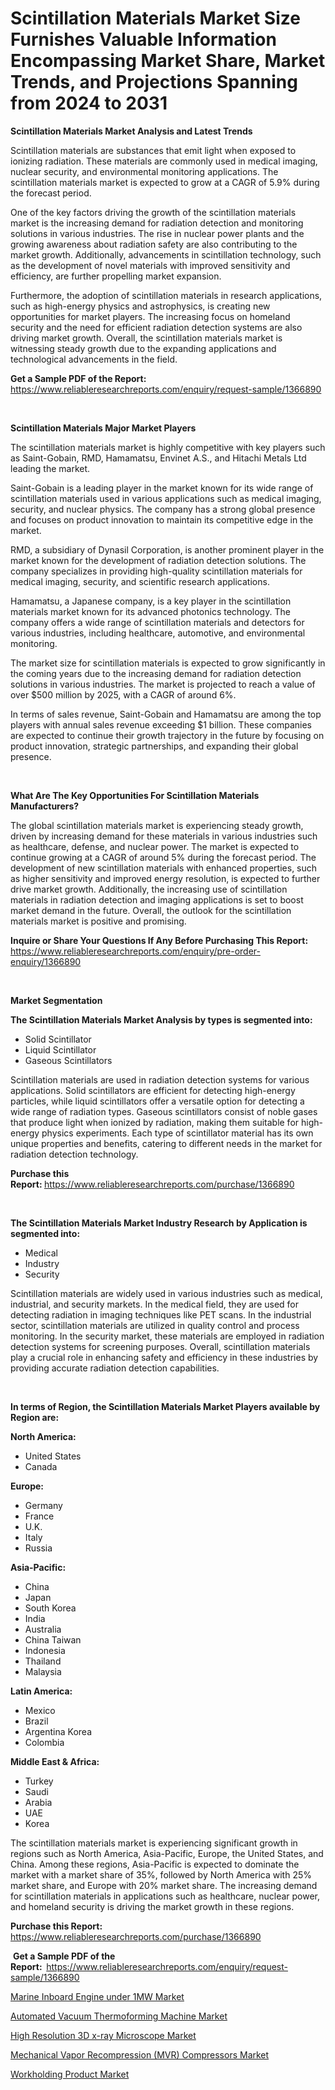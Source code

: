 <p><h1>Scintillation Materials Market Size Furnishes Valuable Information Encompassing Market Share, Market Trends, and Projections Spanning from 2024 to 2031</h1></p><p><strong>Scintillation Materials Market Analysis and Latest Trends</strong></p>
<p><p>Scintillation materials are substances that emit light when exposed to ionizing radiation. These materials are commonly used in medical imaging, nuclear security, and environmental monitoring applications. The scintillation materials market is expected to grow at a CAGR of 5.9% during the forecast period.</p><p>One of the key factors driving the growth of the scintillation materials market is the increasing demand for radiation detection and monitoring solutions in various industries. The rise in nuclear power plants and the growing awareness about radiation safety are also contributing to the market growth. Additionally, advancements in scintillation technology, such as the development of novel materials with improved sensitivity and efficiency, are further propelling market expansion.</p><p>Furthermore, the adoption of scintillation materials in research applications, such as high-energy physics and astrophysics, is creating new opportunities for market players. The increasing focus on homeland security and the need for efficient radiation detection systems are also driving market growth. Overall, the scintillation materials market is witnessing steady growth due to the expanding applications and technological advancements in the field.</p></p>
<p><strong>Get a Sample PDF of the Report:&nbsp;</strong> <a href="https://www.reliableresearchreports.com/enquiry/request-sample/1366890">https://www.reliableresearchreports.com/enquiry/request-sample/1366890</a></p>
<p>&nbsp;</p>
<p><strong>Scintillation Materials Major Market Players</strong></p>
<p><p>The scintillation materials market is highly competitive with key players such as Saint-Gobain, RMD, Hamamatsu, Envinet A.S., and Hitachi Metals Ltd leading the market. </p><p>Saint-Gobain is a leading player in the market known for its wide range of scintillation materials used in various applications such as medical imaging, security, and nuclear physics. The company has a strong global presence and focuses on product innovation to maintain its competitive edge in the market.</p><p>RMD, a subsidiary of Dynasil Corporation, is another prominent player in the market known for the development of radiation detection solutions. The company specializes in providing high-quality scintillation materials for medical imaging, security, and scientific research applications.</p><p>Hamamatsu, a Japanese company, is a key player in the scintillation materials market known for its advanced photonics technology. The company offers a wide range of scintillation materials and detectors for various industries, including healthcare, automotive, and environmental monitoring.</p><p>The market size for scintillation materials is expected to grow significantly in the coming years due to the increasing demand for radiation detection solutions in various industries. The market is projected to reach a value of over $500 million by 2025, with a CAGR of around 6%.</p><p>In terms of sales revenue, Saint-Gobain and Hamamatsu are among the top players with annual sales revenue exceeding $1 billion. These companies are expected to continue their growth trajectory in the future by focusing on product innovation, strategic partnerships, and expanding their global presence.</p></p>
<p>&nbsp;</p>
<p><strong>What Are The Key Opportunities For Scintillation Materials Manufacturers?</strong></p>
<p><p>The global scintillation materials market is experiencing steady growth, driven by increasing demand for these materials in various industries such as healthcare, defense, and nuclear power. The market is expected to continue growing at a CAGR of around 5% during the forecast period. The development of new scintillation materials with enhanced properties, such as higher sensitivity and improved energy resolution, is expected to further drive market growth. Additionally, the increasing use of scintillation materials in radiation detection and imaging applications is set to boost market demand in the future. Overall, the outlook for the scintillation materials market is positive and promising.</p></p>
<p><strong>Inquire or Share Your Questions If Any Before Purchasing This Report:</strong> <a href="https://www.reliableresearchreports.com/enquiry/pre-order-enquiry/1366890">https://www.reliableresearchreports.com/enquiry/pre-order-enquiry/1366890</a></p>
<p>&nbsp;</p>
<p><strong>Market Segmentation</strong></p>
<p><strong>The Scintillation Materials Market Analysis by types is segmented into:</strong></p>
<p><ul><li>Solid Scintillator</li><li>Liquid Scintillator</li><li>Gaseous Scintillators</li></ul></p>
<p><p>Scintillation materials are used in radiation detection systems for various applications. Solid scintillators are efficient for detecting high-energy particles, while liquid scintillators offer a versatile option for detecting a wide range of radiation types. Gaseous scintillators consist of noble gases that produce light when ionized by radiation, making them suitable for high-energy physics experiments. Each type of scintillator material has its own unique properties and benefits, catering to different needs in the market for radiation detection technology.</p></p>
<p><strong>Purchase this Report:&nbsp;</strong><a href="https://www.reliableresearchreports.com/purchase/1366890">https://www.reliableresearchreports.com/purchase/1366890</a></p>
<p>&nbsp;</p>
<p><strong>The Scintillation Materials Market Industry Research by Application is segmented into:</strong></p>
<p><ul><li>Medical</li><li>Industry</li><li>Security</li></ul></p>
<p><p>Scintillation materials are widely used in various industries such as medical, industrial, and security markets. In the medical field, they are used for detecting radiation in imaging techniques like PET scans. In the industrial sector, scintillation materials are utilized in quality control and process monitoring. In the security market, these materials are employed in radiation detection systems for screening purposes. Overall, scintillation materials play a crucial role in enhancing safety and efficiency in these industries by providing accurate radiation detection capabilities.</p></p>
<p>&nbsp;</p>
<p><strong>In terms of Region, the Scintillation Materials Market Players available by Region are:</strong></p>
<p>
    <p> <strong> North America: </strong>
        <ul>
            <li>United States</li>
            <li>Canada</li>
        </ul>
        </p> 
    <p> <strong> Europe: </strong>
        <ul>
            <li>Germany</li>
            <li>France</li>
            <li>U.K.</li>
            <li>Italy</li>
            <li>Russia</li>
        </ul>
        </p> 
    <p> <strong> Asia-Pacific: </strong>
        <ul>
            <li>China</li>
            <li>Japan</li>
            <li>South Korea</li>
            <li>India</li>
            <li>Australia</li>
            <li>China Taiwan</li>
            <li>Indonesia</li>
            <li>Thailand</li>
            <li>Malaysia</li>
        </ul>
        </p> 
    <p> <strong> Latin America: </strong>
        <ul>
            <li>Mexico</li>
            <li>Brazil</li>
            <li>Argentina Korea</li>
            <li>Colombia</li>
        </ul>
        </p> 
    <p> <strong> Middle East & Africa: </strong>
        <ul>
            <li>Turkey</li>
            <li>Saudi</li>
            <li>Arabia</li>
            <li>UAE</li>
            <li>Korea</li>
        </ul>
    </p>
    </p>
<p><p>The scintillation materials market is experiencing significant growth in regions such as North America, Asia-Pacific, Europe, the United States, and China. Among these regions, Asia-Pacific is expected to dominate the market with a market share of 35%, followed by North America with 25% market share, and Europe with 20% market share. The increasing demand for scintillation materials in applications such as healthcare, nuclear power, and homeland security is driving the market growth in these regions.</p></p>
<p><strong>Purchase this Report: </strong><a href="https://www.reliableresearchreports.com/purchase/1366890">https://www.reliableresearchreports.com/purchase/1366890</a></p>
<p>&nbsp;<strong>Get a Sample PDF of the Report:&nbsp;&nbsp;</strong><a href="https://www.reliableresearchreports.com/enquiry/request-sample/1366890">https://www.reliableresearchreports.com/enquiry/request-sample/1366890</a></p>
<p><strong></strong></p>
<p><p><a href="https://medium.com/p/64c9a4193a91/edit">Marine Inboard Engine under 1MW Market</a></p><p><a href="https://medium.com/@susanwest38/automated-vacuum-thermoforming-machine-market-share-evolution-and-market-growth-trends-2024-2031-f4d7e1449d5c">Automated Vacuum Thermoforming Machine Market</a></p><p><a href="https://medium.com/@susanwest38/high-resolution-3d-x-ray-microscope-nbsp-market-focuses-on-market-share-size-and-projected-133f21a9a06d">High Resolution 3D x-ray Microscope Market</a></p><p><a href="https://medium.com/@joycelucas56/mechanical-vapor-recompression-mvr-compressors-market-size-and-market-trends-complete-industry-1c2ab22da4a2">Mechanical Vapor Recompression (MVR) Compressors Market</a></p><p><a href="https://medium.com/p/492ee29089ff/edit">Workholding Product Market</a></p></p>